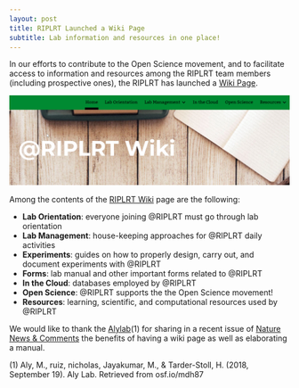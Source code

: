 ```yaml
---
layout: post
title: RIPLRT Launched a Wiki Page
subtitle: Lab information and resources in one place!
--- 
```


In our efforts to contribute to the Open Science movement, and to facilitate access to information and resources among the RIPLRT team members (including prospective ones), the RIPLRT has launched a [Wiki Page](https://wiki.riplrt.com).

<a href="https://wiki.riplrt.com/" target="_blank">
  <img src="/img/wiki-page.png" alt="RIPL_Effect Research Team" class="inline"/>
</a>

Among the contents of the [RIPLRT Wiki](https://wiki.riplrt.com) page are the following:

- **Lab Orientation**: everyone joining @RIPLRT must go through lab orientation
- **Lab Management**: house-keeping approaches for @RIPLRT daily activities
- **Experiments**: guides on how to properly design, carry out, and document experiments with @RIPLRT
- **Forms**: lab manual and other important forms related to @RIPLRT
- **In the Cloud**: databases employed by @RIPLRT
- **Open Science**: @RIPLRT supports the the Open Science movement!
- **Resources**: learning, scientific, and computational resources used by @RIPLRT

We would like to thank the [Alylab](https://www.alylab.org/)(1) for sharing in a recent issue of [Nature News & Comments](https://www.nature.com/articles/d41586-018-06167-w) the benefits of having a wiki page as well as elaborating a manual. 


(1) Aly, M., ruiz, nicholas, Jayakumar, M., & Tarder-Stoll, H. (2018, September 19). Aly Lab. Retrieved from osf.io/mdh87